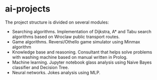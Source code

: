 # ai-projects

The project structure is divided on several modules:

- Searching algorithms. Implementation of Dijkstra, A* and Tabu search algorithms based on Wroclaw public transport routes.
- Game algorithms. Reversi/Othello game simulator using Minmax algorithm
- Knowledge base and reasoning. Consultant that helps solve problems with washing machine based on manual written in Prolog.
- Machine learning. Jupyter notebook glass analysis using Naive Bayes classifier and Decision Tree.
- Neural networks. Jokes analysis using MLP.
